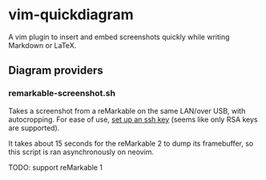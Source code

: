 # vim-quickdiagram

A vim plugin to insert and embed screenshots quickly while writing Markdown or
LaTeX.

## Diagram providers

### remarkable-screenshot.sh

Takes a screenshot from a reMarkable on the same LAN/over USB, with
autocropping. For ease of use, [set up an ssh
key](https://remarkablewiki.com/tech/ssh#setting_up_ssh-keys) (seems like only
RSA keys are supported).

It takes about 15 seconds for the reMarkable 2 to dump its framebuffer, so this
script is ran asynchronously on neovim.

TODO: support reMarkable 1
